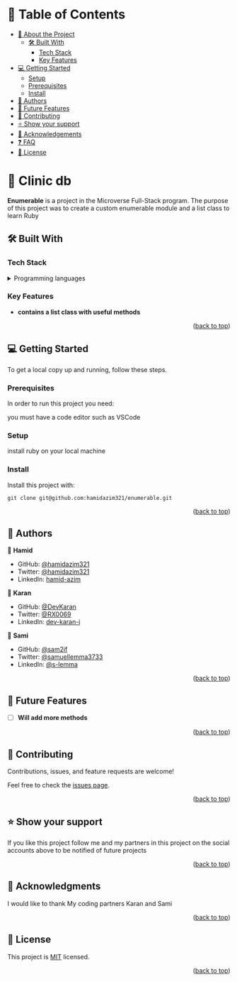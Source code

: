 

# 📗 Table of Contents

- [📖 About the Project](#about-project)
  - [🛠 Built With](#built-with)
    - [Tech Stack](#tech-stack)
    - [Key Features](#key-features)
- [💻 Getting Started](#getting-started)
  - [Setup](#setup)
  - [Prerequisites](#prerequisites)
  - [Install](#install)
- [👥 Authors](#authors)
- [🔭 Future Features](#future-features)
- [🤝 Contributing](#contributing)
- [⭐️ Show your support](#support)
- [🙏 Acknowledgements](#acknowledgements)
- [❓ FAQ](#faq)
- [📝 License](#license)


# 📖 Clinic db <a name="about-project"></a>

**Enumerable** is a project in the Microverse Full-Stack program. The purpose of this project was to create a custom enumerable module and a list class to learn Ruby

## 🛠 Built With <a name="built-with"></a>

### Tech Stack <a name="tech-stack"></a>

<details>
<summary>Programming languages</summary>
  <ul>
    <li><a href="https://www.ruby-lang.org/en/">Ruby</a></li>
  </ul>
</details>


### Key Features <a name="key-features"></a>


- **contains a list class with useful methods**

<p align="right">(<a href="#readme-top">back to top</a>)</p>



## 💻 Getting Started <a name="getting-started"></a>

To get a local copy up and running, follow these steps.

### Prerequisites

In order to run this project you need:

you must have a code editor such as VSCode

### Setup

install ruby on your local machine 

### Install

Install this project with:

```git clone git@github.com:hamidazim321/enumerable.git```

<p align="right">(<a href="#readme-top">back to top</a>)</p>


## 👥 Authors <a name="authors"></a>

👤 **Hamid**

- GitHub: [@hamidazim321](https://github.com/hamidazim321)
- Twitter: [@hamidazim321](https://twitter.com/hamidazim321)
- LinkedIn: [hamid-azim](https://www.linkedin.com/in/hamid-azim)

👤 **Karan**

- GitHub: [@DevKaran](https://github.com/DevKaranJ)
- Twitter: [@RX0069](https://www.twitter.com/RX0069)
- LinkedIn: [dev-karan-j](https://www.linkedin.com/in/dev-karan-j/)

👤 **Sami**

- GitHub: [@sam2if](https://github.com/sam2if)
- Twitter: [@samuellemma3733](https://twitter.com/samuellemma3733)
- LinkedIn: [@s-lemma](https://www.linkedin.com/in/s-lemma/)

<p align="right">(<a href="#readme-top">back to top</a>)</p>


## 🔭 Future Features <a name="future-features"></a>

- [ ] **Will add more methods**

<p align="right">(<a href="#readme-top">back to top</a>)</p>


## 🤝 Contributing <a name="contributing"></a>

Contributions, issues, and feature requests are welcome!

Feel free to check the [issues page](../../issues/).

<p align="right">(<a href="#readme-top">back to top</a>)</p>

## ⭐️ Show your support <a name="support"></a>

If you like this project follow me and my partners in this project on the social accounts above to be notified of future projects

<p align="right">(<a href="#readme-top">back to top</a>)</p>


## 🙏 Acknowledgments <a name="acknowledgements"></a>

I would like to thank My coding partners Karan and Sami

<p align="right">(<a href="#readme-top">back to top</a>)</p>


## 📝 License <a name="license"></a>

This project is [MIT](./LICENSE) licensed.

<p align="right">(<a href="#readme-top">back to top</a>)</p>

